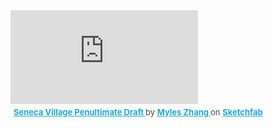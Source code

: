 <html>
<div class="sketchfab-embed-wrapper"> <iframe title="Seneca Village Penultimate Draft" frameborder="0" allowfullscreen mozallowfullscreen="true" webkitallowfullscreen="true" allow="autoplay; fullscreen; xr-spatial-tracking" xr-spatial-tracking execution-while-out-of-viewport execution-while-not-rendered web-share src="https://sketchfab.com/models/7bf01abc870e4b109994150186744e12/embed"> </iframe> <p style="font-size: 13px; font-weight: normal; margin: 5px; color: #4A4A4A;"> <a href="https://sketchfab.com/3d-models/seneca-village-penultimate-draft-7bf01abc870e4b109994150186744e12?utm_medium=embed&utm_campaign=share-popup&utm_content=7bf01abc870e4b109994150186744e12" target="_blank" rel="nofollow" style="font-weight: bold; color: #1CAAD9;"> Seneca Village Penultimate Draft </a> by <a href="https://sketchfab.com/mdzhang?utm_medium=embed&utm_campaign=share-popup&utm_content=7bf01abc870e4b109994150186744e12" target="_blank" rel="nofollow" style="font-weight: bold; color: #1CAAD9;"> Myles Zhang </a> on <a href="https://sketchfab.com?utm_medium=embed&utm_campaign=share-popup&utm_content=7bf01abc870e4b109994150186744e12" target="_blank" rel="nofollow" style="font-weight: bold; color: #1CAAD9;">Sketchfab</a></p></div>
</html>